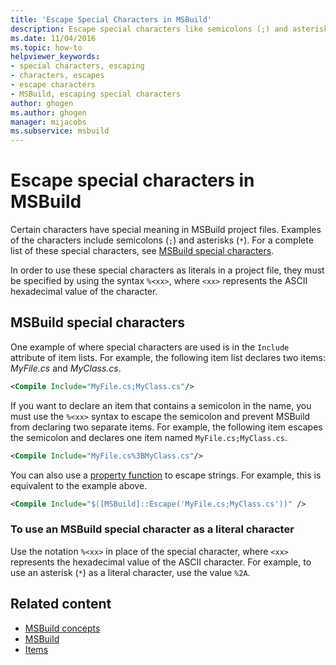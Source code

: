```yaml
---
title: 'Escape Special Characters in MSBuild'
description: Escape special characters like semicolons (;) and asterisks (*) so you can use these characters as literals in MSBuild project files.
ms.date: 11/04/2016
ms.topic: how-to
helpviewer_keywords:
- special characters, escaping
- characters, escapes
- escape characters
- MSBuild, escaping special characters
author: ghogen
ms.author: ghogen
manager: mijacobs
ms.subservice: msbuild
---
```

# Escape special characters in MSBuild

Certain characters have special meaning in MSBuild project files. Examples of the characters include semicolons (`;`) and asterisks (`*`). For a complete list of these special characters, see [MSBuild special characters](../msbuild/msbuild-special-characters.md).

In order to use these special characters as literals in a project file, they must be specified by using the syntax `%<xx>`, where `<xx>` represents the ASCII hexadecimal value of the character.

## MSBuild special characters

One example of where special characters are used is in the `Include` attribute of item lists. For example, the following item list declares two items: *MyFile.cs* and *MyClass.cs*.

```xml
<Compile Include="MyFile.cs;MyClass.cs"/>
```

If you want to declare an item that contains a semicolon in the name, you must use the `%<xx>` syntax to escape the semicolon and prevent MSBuild from declaring two separate items. For example, the following item escapes the semicolon and declares one item named `MyFile.cs;MyClass.cs`.

```xml
<Compile Include="MyFile.cs%3BMyClass.cs"/>
```

You can also use a [property function](../msbuild/property-functions.md) to escape strings. For example, this is equivalent to the example above.

```xml
<Compile Include="$([MSBuild]::Escape('MyFile.cs;MyClass.cs'))" />
```

### To use an MSBuild special character as a literal character

Use the notation `%<xx>` in place of the special character, where `<xx>` represents the hexadecimal value of the ASCII character. For example, to use an asterisk (`*`) as a literal character, use the value `%2A`.

## Related content
- [MSBuild concepts](../msbuild/msbuild-concepts.md)
- [MSBuild](../msbuild/msbuild.md)
- [Items](../msbuild/msbuild-items.md)

